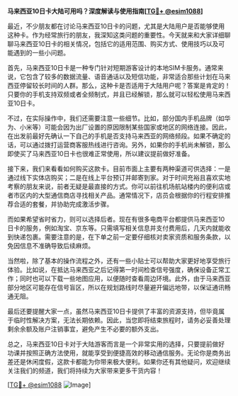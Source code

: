 **马来西亚10日卡大陆可用吗？深度解读与使用指南[[TG💪+ @esim1088](https://t.me/s/esim1088)]**

最近，不少朋友都在讨论马来西亚10日卡的问题，尤其是大陆用户是否能够使用这种卡。作为经常旅行的朋友，我深知这类问题的重要性。今天就来和大家详细聊聊马来西亚10日卡的相关情况，包括它的适用范围、购买方式、使用技巧以及可能遇到的一些小问题。

首先，马来西亚10日卡是一种专门针对短期游客设计的本地SIM卡服务。通常来说，它包含了较多的数据流量、语音通话以及短信功能，非常适合那些计划在马来西亚停留较长时间的人群。那么，这种卡是否适用于大陆用户呢？答案是肯定的！只要你的手机支持双频或者全频制式，并且已经解锁，那么就可以轻松使用马来西亚10日卡。

不过，在实际操作中，我们还需要注意一些细节。比如，部分国内手机品牌（如华为、小米等）可能会因为出厂设置的原因限制某些国家或地区的网络连接。因此，在出发前最好先确认一下自己的手机是否支持马来西亚的网络频段。如果不确定的话，可以通过拨打运营商客服热线进行咨询。另外，如果你的手机尚未解锁，那么即使买了马来西亚10日卡也很难正常使用，所以建议提前做好准备。

接下来，我们来看看如何购买这款卡。目前市面上主要有两种渠道可供选择：一是通过线下实体店购买；二是在线上平台预订并邮寄到家。对于时间充裕且喜欢实地考察的朋友来说，前者无疑是最直接的方式。你可以前往机场航站楼内的便利店或者市区内的大型通信商店寻找相关产品。通常情况下，店员会根据你的行程安排推荐合适的套餐，并协助完成激活步骤。

而如果希望省时省力，则可以选择后者。现在有很多电商平台都提供马来西亚10日卡的服务，例如淘宝、京东等。只需填写相关信息并支付费用后，几天内就能收到快递包裹。需要注意的是，在下单之前一定要仔细核对卖家资质和服务条款，以免因信息不准确导致后续麻烦。

当然啦，除了基本的操作流程之外，还有一些小贴士可以帮助大家更好地享受旅行体验。比如说，在抵达马来西亚之后记得第一时间检查信号强度，确保设备正常工作；同时也可以下载一些地图应用，以便随时查看周边环境。此外，由于马来西亚部分地区可能存在信号盲区，所以在规划路线时尽量避开偏远地带，以保证通讯畅通无阻。

最后还要提醒大家一点，虽然马来西亚10日卡提供了丰富的资源支持，但毕竟属于临时性解决方案，无法长期依赖。因此，当您即将结束旅程时，请务必妥善处理剩余余额及账户注销事宜，避免产生不必要的额外支出。

总之，马来西亚10日卡对于大陆游客而言是一个非常实用的选择，只要提前做好功课并按照正确方法使用，就能享受到便捷高效的移动通信服务。无论你是商务出差还是休闲度假，这款卡都能为你带来极大便利。如果你还有其他疑问，欢迎继续关注我们的频道，我们将持续为大家带来更多干货内容！

[[TG💪+ @esim1088](https://t.me/s/esim1088) ![Image](https://i.postimg.cc/4NQfJmqS/Snipaste-2025-05-13-00-14-12.png)]